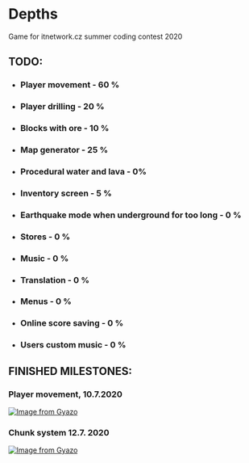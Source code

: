 # Depths

Game for itnetwork.cz summer coding contest 2020

## TODO:
- ### Player movement - 60 %
- ### Player drilling - 20 %
- ### Blocks with ore - 10 %
- ### Map generator - 25 %
- ### Procedural water and lava - 0%
- ### Inventory screen - 5 %
- ### Earthquake mode when underground for too long - 0 %
- ### Stores - 0 %
- ### Music - 0 %
- ### Translation - 0 %
- ### Menus - 0 %
- ### Online score saving - 0 %
- ### Users custom music - 0 %


## FINISHED MILESTONES:
### Player movement, 10.7.2020
[![Image from Gyazo](https://i.gyazo.com/d38638164b5c2c3a9d511246ca84c409.gif)](https://gyazo.com/d38638164b5c2c3a9d511246ca84c409)

### Chunk system 12.7. 2020
[![Image from Gyazo](https://i.gyazo.com/5902a7f2e57cff661d256ed87862982a.gif)](https://gyazo.com/5902a7f2e57cff661d256ed87862982a)